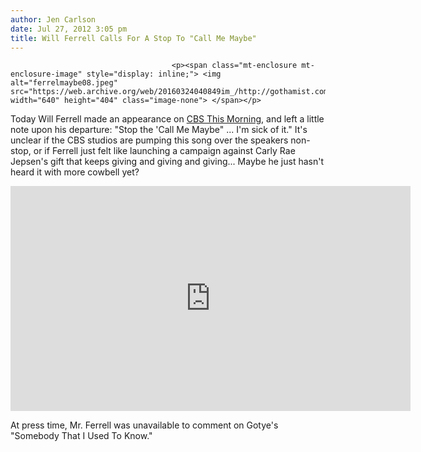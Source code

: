 ```yaml
---
author: Jen Carlson
date: Jul 27, 2012 3:05 pm
title: Will Ferrell Calls For A Stop To "Call Me Maybe"
---
```


	
										<p><span class="mt-enclosure mt-enclosure-image" style="display: inline;"> <img alt="ferrelmaybe08.jpeg" src="https://web.archive.org/web/20160324040849im_/http://gothamist.com/attachments/arts_jen/ferrelmaybe08.jpeg" width="640" height="404" class="image-none"> </span></p>

<p>Today Will Ferrell made an appearance on <a href="https://web.archive.org/web/20160324040849/http://www.cbsnews.com/video/watch/?id=7416342n">CBS This Morning</a>, and left a little note upon his departure: &quot;Stop the &apos;Call Me Maybe&quot; ... I&apos;m sick of it.&quot; It&apos;s unclear if the CBS studios are pumping this song over the speakers non-stop, or if Ferrell just felt like launching a campaign against Carly Rae Jepsen&apos;s gift that keeps giving and giving and giving... Maybe he just hasn&apos;t heard it with more cowbell yet?</p>

<p><iframe width="640" height="360" src="https://web.archive.org/web/20160324040849if_/http://www.youtube.com/embed/owrKV_i0AJ8" frameborder="0" allowfullscreen></iframe></p>

<p>At press time, Mr. Ferrell was unavailable to comment on Gotye&apos;s &quot;Somebody That I Used To Know.&quot;</p>					
										
									
				